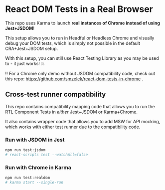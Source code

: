 # React DOM Tests in a Real Browser

This repo uses Karma to launch **real instances of Chrome instead of using Jest+JSDOM**!

This setup allows you to run in Headful or Headless Chrome and visually debug your DOM tests, which is simply not possible in the default CRA+Jest+JSDOM setup.  

With this setup, you can still use React Testing Library as you may be used to - it just works! 💥

‼️ For a Chrome only demo without JSDOM compatibility code, check out this repo: https://github.com/smzelek/react-dom-tests-in-chrome .

## Cross-test runner compatibility
This repo contains compatibility mapping code that allows you to run the RTL Component Tests in _either_ Jest+JSDOM or Karma+Chrome.  

It also contains wrapper code that allows you to add MSW for API mocking, which works with either test runner due to the compatibility code.

### Run with JSDOM in Jest
```bash
npm run test:jsdom
# react-scripts test --watchAll=false
```

### Run with Chrome in Karma
```bash
npm run test:realdom
# karma start --single-run
```
